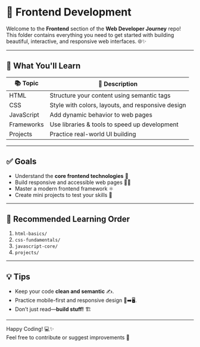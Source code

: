 # 🎨 Frontend Development

Welcome to the **Frontend** section of the **Web Developer Journey** repo!  
This folder contains everything you need to get started with building beautiful, interactive, and responsive web interfaces. 🌐✨

---

## 📌 What You'll Learn

| 📚 Topic   | 🎯 Description                                    |
| ---------- | ------------------------------------------------- |
| HTML       | Structure your content using semantic tags        |
| CSS        | Style with colors, layouts, and responsive design |
| JavaScript | Add dynamic behavior to web pages                 |
| Frameworks | Use libraries & tools to speed up development     |
| Projects   | Practice real-world UI building                   |

---

## ✅ Goals

- Understand the **core frontend technologies** 🌟
- Build responsive and accessible web pages 🧑‍💻
- Master a modern frontend framework ⚛️
- Create mini projects to test your skills 🧪

---

## 🧠 Recommended Learning Order

1. `html-basics/`
2. `css-fundamentals/`
3. `javascript-core/`
4. `projects/`

---

## 💡 Tips

- Keep your code **clean and semantic** ✍️.
- Practice mobile-first and responsive design 📱➡️🖥️.
- Don’t just read—**build stuff!** 🏗️

---

Happy Coding! 💻✨  
Feel free to contribute or suggest improvements 🤝

